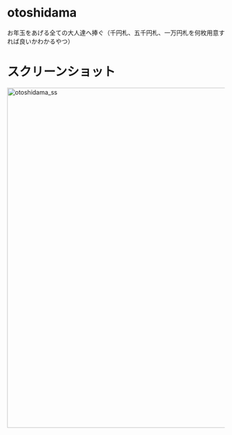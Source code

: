 # otoshidama
お年玉をあげる全ての大人達へ捧ぐ（千円札、五千円札、一万円札を何枚用意すれば良いかわかるやつ）

#  スクリーンショット
<img width="788" alt="otoshidama_ss" src="https://github.com/ft-shirahama/otoshidama/assets/22039179/b9f32ce4-4620-4ba4-a4e3-ddcce2b7773d">
